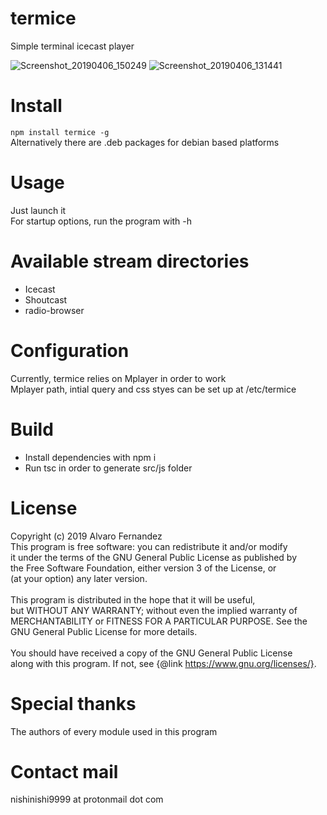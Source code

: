 # termice
Simple terminal icecast player

![Screenshot_20190406_150249](https://user-images.githubusercontent.com/14959143/55671226-5020e480-587d-11e9-90be-a090ef096d98.png)
![Screenshot_20190406_131441](https://user-images.githubusercontent.com/14959143/55670094-92432980-586f-11e9-883d-2ba5629d73c3.png)

# Install
`npm install termice -g`
<br>Alternatively there are .deb packages for debian based platforms

# Usage
Just launch it
<br>For startup options, run the program with -h

# Available stream directories
- Icecast
- Shoutcast
- radio-browser

# Configuration
Currently, termice relies on Mplayer in order to work
<br>Mplayer path, intial query and css styes can be set up at /etc/termice

# Build
- Install dependencies with npm i
- Run tsc in order to generate src/js folder

# License
Copyright (c) 2019 Alvaro Fernandez
<br>This program is free software: you can redistribute it and/or modify
<br>it under the terms of the GNU General Public License as published by
<br>the Free Software Foundation, either version 3 of the License, or
<br>(at your option) any later version.
<br>
<br>This program is distributed in the hope that it will be useful,
<br>but WITHOUT ANY WARRANTY; without even the implied warranty of
<br>MERCHANTABILITY or FITNESS FOR A PARTICULAR PURPOSE.  See the
<br>GNU General Public License for more details.
<br>
<br>You should have received a copy of the GNU General Public License
<br>along with this program.  If not, see {@link https://www.gnu.org/licenses/}.

# Special thanks
The authors of every module used in this program

# Contact mail
nishinishi9999 at protonmail dot com
